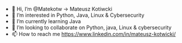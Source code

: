 - 👋 Hi, I’m @Matekotw  -> Mateusz Kotiwcki
- 👀 I’m interested in Python, Java, Linux & Cybersecurity
- 🌱 I’m currently learning Java 
- 💞️ I’m looking to collaborate on Python, java, Linux & cybersecurity
- 📫 How to reach me https://www.linkedin.com/in/mateusz-kotwicki/


<!---
Matekotw/Matekotw is a ✨ special ✨ repository because its `README.md` (this file) appears on your GitHub profile.
You can click the Preview link to take a look at your changes.
--->
